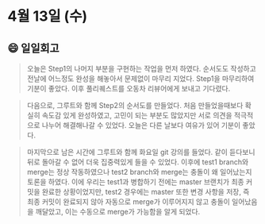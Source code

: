 # 4월 13일 (수)

## 😄 일일회고

> 오늘은 Step1의 나머지 부분을 구현하는 작업을 먼저 하였다. 순서도도 작성하고 전날에 어느정도 완성을 해놓아서 문제없이 마무리 지었다. Step1을 마무리하여 기분이 좋았다. 이후 풀리퀘스트를 오동차 리뷰어에게 보내고 기다렸다.
> 

> 다음으로, 그루트와 함께 Step2의 순서도를 만들었다. 처음 만들었을때보다 확실히 속도감 있게 완성하였고, 고민이 되는 부분도 많았지만 서로 의견을 적극적으로 나누어 해결해나갈 수 있었다. 오늘은 다른 날보다 여유가 있어 기분이 좋았다.
> 

> 마지막으로 남은 시간에 그루트와 함께 화요일 git 강의를 들었다. 같이 듣다보니 뒤로 돌아갈 수 없어 더욱 집중력있게 들을 수 있었다. 이후에 test1 branch와 merge는 정상 작동하였으나 test2 branch와 merge는 충돌이 왜 일어났는지 토론을 하였다. 이에 우리는 test1과 병합하기 전에는 master 브랜치가 최종 커밋을 완료한 상황이었지만, test2 경우에는 master 또한 변경 사항을 저장, 즉 최종 커밋이 완료되지 않아 자동으로 merge가 이루어지지 않고 충돌이 일어났음을 깨달았고, 이는 수동으로 merge가 가능함을 알게 되었다.
>